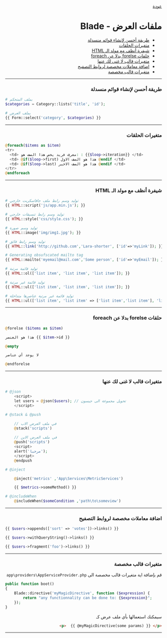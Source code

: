 <div dir="rtl">

[عودة](README.md)

# ملفات العرض - Blade

* [طريقة أحسن لإنشاء قوائم منسدلة](#طريقة-أحسن-لإنشاء-قوائم-منسدلة)
* [متغيرات الحلقات](#متغيرات-الحلقات)
* [شيفرة أنظف مع مولد الـ HTML](#شيفرة-أنظف-مع-مولد-الـ-html)
* [حلقات forelse بدلا عن foreach](#حلقات-forelse-بدلا-عن-foreach)
* [متغيرات قالب لا غنى لك عنها](#متغيرات-قالب-لا-غنى-لك-عنها)
* [اضافة معاملات مخصصة لروابط التصفيح](#اضافة-معاملات-مخصصة-لروابط-التصفيح)
* [متغيرات قالب مخصصة](#متغيرات-قالب-مخصصة)

------------------------------------------





### طريقة أحسن لإنشاء قوائم منسدلة

<div dir="ltr">

```php 
# بملف المتحكم
$categories = Category::lists('title', 'id');

# بملف العرض
{{ Form::select('category', $categories) }}
```

</div>

------------------------------------------





### متغيرات الحلقات

<div dir="ltr">

```php 
@foreach($items as $item)
<tr>
  <td> معرف فريد يخص هذا الصف هو: : {{$loop->iteration}} </td>
  <td> @if($loop->first) هذا هو الصف الاول @endif </td>
  <td> @if($loop->last) هذا هو الصف الاخير @endif </td>
</tr>  
@endforeach
```

</div>

------------------------------------------





### شيفرة أنظف مع مولد الـ HTML

<div dir="ltr">

```php 
# توليد وسم رابط ملف جافاسكربت خارجي
{{ HTML::script('js/app.min.js'); }}

# توليد وسم رابط تنسيقات خارجي
{{ HTML::style('css/style.css'); }}

# توليد وسم صورة
{{ HTML::image('img/img1.jpg'); }}

# توليد وسم رابط فائق
{{ HTML::link('http://github.com','Lara-shorter', ['id'=>'myLink']); }}

# Generating obsufscated mailto tag
{{ HTML::mailto('myemail@mail.com','Some person', ['id'=>'myEmail']); }}

# توليد قائمة مرتبة
{{ HTML::ol(['list item', 'list item', 'list item']); }}

# توليد قائمة غير مرتبة
{{ HTML::ul(['list item', 'list item', 'list item']); }}

# توليد قائمة غير مرتبة عناصرها متداخلة
{{ HTML::ul(['list item', 'list item' => ['list item','list item'], 'list item']); }}
```

</div>

------------------------------------------



### حلقات forelse بدلا عن foreach

<div dir="ltr">

```php 
@forelse ($items as $item)

هذا هو العنصر {{ $item->id }}

@empty

لا يوجد أي عناصر

@endforelse
```

</div>

------------------------------------------



### متغيرات قالب لا غنى لك عنها

<div dir="ltr">

```php 
# @json
    <script>
    let users = @json($users); // تحويل مجموعة الى جيسون
    </script>

# @stack & @push 

    // في ملف العرض الاب
    @stack('scripts') 
    
    // في ملف العرض الابن
    @push('scripts')
    <script>
    alert('مرحبا');
    </script>
    @endpush

# @inject 

    @inject('metrics' ,'App\Services\MetricServices')

    {{ $metrics->someMethod() }}

# @includeWhen 
    @includeWhen($someCondition ,'path\to\someview')
```

</div>

------------------------------------------


### اضافة معاملات مخصصة لروابط التصفيح

<div dir="ltr">

```php 
{{ $users->appends(['sort' => 'votes'])->links() }}

{{ $users->withQueryString()->links() }}

{{ $users->fragment('foo')->links() }}
```

</div>

------------------------------------------



### متغيرات قالب مخصصة 

قم بإضافة اية متغيرات قالب مخصصة الى 
`app\providers\AppServiceProvider.php`

<div dir="ltr">

```php
public function boot()
{
    Blade::directive('myMagicDirective', function ($expression) {
        return "any functionnality can be done to: {$expression}";
    });
} 
``` 

</div>

سيمكنك استعمالها بأي ملف عرض كـ
```html
<p>  {{ @myMagicDirective(some params) }} </p>
```
------------------------------------------

</div>